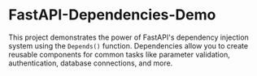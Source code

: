 # FastAPI-Dependencies-Demo
This project demonstrates the power of FastAPI's dependency injection system using the `Depends()` function. Dependencies allow you to create reusable components for common tasks like parameter validation, authentication, database connections, and more.
